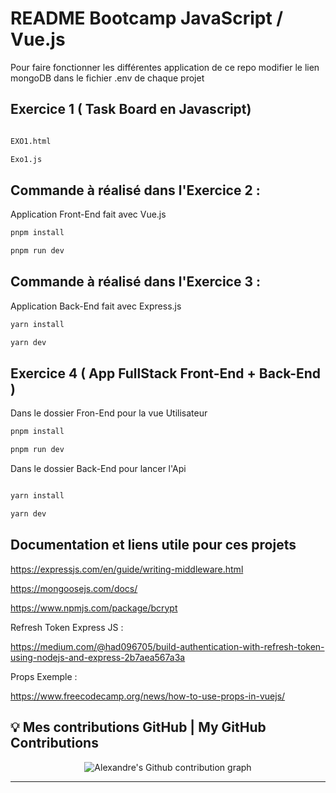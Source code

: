 # README Bootcamp JavaScript / Vue.js

Pour faire fonctionner les différentes application de ce repo modifier le 
lien mongoDB dans le fichier .env de chaque projet

## Exercice 1 ( Task Board en Javascript)

```bash

EXO1.html

Exo1.js


```

## Commande à réalisé dans l'Exercice 2 : 

Application Front-End fait avec Vue.js

```bash
pnpm install

pnpm run dev

```

## Commande à réalisé dans l'Exercice 3 :

Application Back-End fait avec Express.js

```bash
yarn install

yarn dev

```

## Exercice 4 ( App FullStack Front-End + Back-End )


Dans le dossier Fron-End pour la vue Utilisateur

```bash
pnpm install

pnpm run dev

```

Dans le dossier Back-End pour lancer l'Api

```bash

yarn install

yarn dev

```


## Documentation et liens utile pour ces projets

https://expressjs.com/en/guide/writing-middleware.html

https://mongoosejs.com/docs/

https://www.npmjs.com/package/bcrypt

Refresh Token Express JS : 

https://medium.com/@had096705/build-authentication-with-refresh-token-using-nodejs-and-express-2b7aea567a3a

Props Exemple : 

https://www.freecodecamp.org/news/how-to-use-props-in-vuejs/



## 💡 Mes contributions GitHub | My GitHub Contributions

<p align="center">
  <img src="https://ghchart.rshah.org/ff3434/Alexandre-git-SDV" alt="Alexandre's Github contribution graph" />
</p>

---